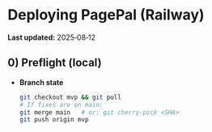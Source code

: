 # Deploying PagePal (Railway)

**Last updated:** 2025‑08‑12

## 0) Preflight (local)

- **Branch state**
  ```bash
  git checkout mvp && git pull
  # If fixes are on main:
  git merge main   # or: git cherry-pick <SHA>
  git push origin mvp
